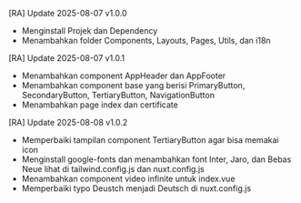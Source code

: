 [RA] Update 2025-08-07 v1.0.0
- Menginstall Projek dan Dependency
- Menambahkan folder Components, Layouts, Pages, Utils, dan i18n

[RA] Update 2025-08-07 v1.0.1
- Menambahkan component AppHeader dan AppFooter 
- Menambahkan component base yang berisi PrimaryButton, SecondaryButton, TertiaryButton, NavigationButton
- Menambahkan page index dan certificate

[RA] Update 2025-08-08 v1.0.2
- Memperbaiki tampilan component TertiaryButton agar bisa memakai icon
- Menginstall google-fonts dan menambahkan font Inter, Jaro, dan Bebas Neue lihat di tailwind.config.js dan nuxt.config.js
- Menambahkan component video infinite untuk index.vue
- Memperbaiki typo Deustch menjadi Deutsch di nuxt.config.js